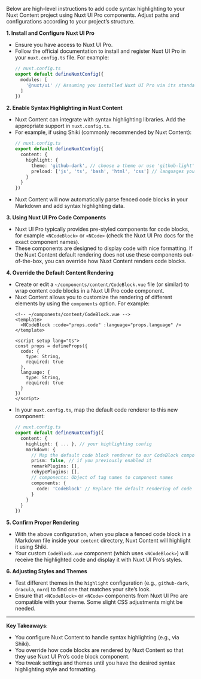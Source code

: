 Below are high-level instructions to add code syntax highlighting to your Nuxt Content project using Nuxt UI Pro components. Adjust paths and configurations according to your project’s structure.

**1. Install and Configure Nuxt UI Pro**  
   - Ensure you have access to Nuxt UI Pro.  
   - Follow the official documentation to install and register Nuxt UI Pro in your `nuxt.config.ts` file. For example:
     ```ts
     // nuxt.config.ts
     export default defineNuxtConfig({
       modules: [
         '@nuxt/ui' // Assuming you installed Nuxt UI Pro via its standard setup
       ]
     })
     ```

**2. Enable Syntax Highlighting in Nuxt Content**  
   - Nuxt Content can integrate with syntax highlighting libraries. Add the appropriate support in `nuxt.config.ts`.  
   - For example, if using Shiki (commonly recommended by Nuxt Content):
     ```ts
     // nuxt.config.ts
     export default defineNuxtConfig({
       content: {
         highlight: {
           theme: 'github-dark', // choose a theme or use 'github-light'
           preload: ['js', 'ts', 'bash', 'html', 'css'] // languages you want to highlight
         }
       }
     })
     ```
   - Nuxt Content will now automatically parse fenced code blocks in your Markdown and add syntax highlighting data.

**3. Using Nuxt UI Pro Code Components**  
   - Nuxt UI Pro typically provides pre-styled components for code blocks, for example `<NCodeBlock>` or `<NCode>` (check the Nuxt UI Pro docs for the exact component names).  
   - These components are designed to display code with nice formatting. If the Nuxt Content default rendering does not use these components out-of-the-box, you can override how Nuxt Content renders code blocks.

**4. Override the Default Content Rendering**  
   - Create or edit a `~/components/content/CodeBlock.vue` file (or similar) to wrap content code blocks in a Nuxt UI Pro code component.
   - Nuxt Content allows you to customize the rendering of different elements by using the `components` option. For example:
     ```vue
     <!-- ~/components/content/CodeBlock.vue -->
     <template>
       <NCodeBlock :code="props.code" :language="props.language" />
     </template>

     <script setup lang="ts">
     const props = defineProps({
       code: {
         type: String,
         required: true
       },
       language: {
         type: String,
         required: true
       }
     })
     </script>
     ```
   - In your `nuxt.config.ts`, map the default code renderer to this new component:
     ```ts
     // nuxt.config.ts
     export default defineNuxtConfig({
       content: {
         highlight: { ... }, // your highlighting config
         markdown: {
           // Map the default code block renderer to our CodeBlock component
           prism: false, // if you previously enabled it
           remarkPlugins: [],
           rehypePlugins: [],
           // components: Object of tag names to component names
           components: {
             code: 'CodeBlock' // Replace the default rendering of code blocks
           }
         }
       }
     })
     ```

**5. Confirm Proper Rendering**  
   - With the above configuration, when you place a fenced code block in a Markdown file inside your `content` directory, Nuxt Content will highlight it using Shiki.  
   - Your custom `CodeBlock.vue` component (which uses `<NCodeBlock>`) will receive the highlighted code and display it with Nuxt UI Pro’s styles.

**6. Adjusting Styles and Themes**  
   - Test different themes in the `highlight` configuration (e.g., `github-dark`, `dracula`, `nord`) to find one that matches your site’s look.  
   - Ensure that `<NCodeBlock>` or `<NCode>` components from Nuxt UI Pro are compatible with your theme. Some slight CSS adjustments might be needed.

---

**Key Takeaways**:  
- You configure Nuxt Content to handle syntax highlighting (e.g., via Shiki).  
- You override how code blocks are rendered by Nuxt Content so that they use Nuxt UI Pro’s code block component.  
- You tweak settings and themes until you have the desired syntax highlighting style and formatting.
